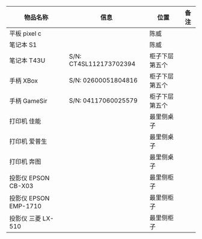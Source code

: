 物品名称|信息|位置|备注|
-----|-----|-----|-----|
平板 pixel c||陈威||
笔记本 S1||陈威||
笔记本 T43U|S/N: CT4SL112173702394|柜子下层第五个||
手柄 XBox|S/N: 02600051804816|柜子下层第五个||
手柄 GameSir|S/N: 04117060025579|柜子下层第五个||
打印机 佳能||最里侧桌子||
打印机 爱普生||最里侧桌子||
打印机 奔图||最里侧桌子||
投影仪 EPSON CB-X03||最里侧柜子||
投影仪 EPSON EMP-1710||最里侧柜子||
投影仪 三菱 LX-510||最里侧柜子||
